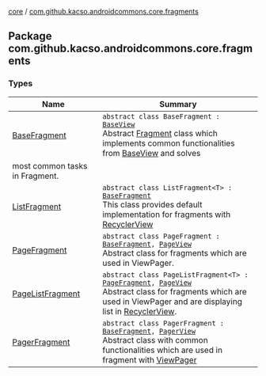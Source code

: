 [core](../index.md) / [com.github.kacso.androidcommons.core.fragments](.)

## Package com.github.kacso.androidcommons.core.fragments

### Types

| Name | Summary |
|---|---|
| [BaseFragment](-base-fragment/index.md) | `abstract class BaseFragment : `[`BaseView`](../com.github.kacso.androidcommons.core.views/-base-view/index.md)<br>Abstract [Fragment](#) class which implements common functionalities from [BaseView](../com.github.kacso.androidcommons.core.views/-base-view/index.md) and solves
most common tasks in Fragment. |
| [ListFragment](-list-fragment/index.md) | `abstract class ListFragment<T> : `[`BaseFragment`](-base-fragment/index.md)<br>This class provides default implementation for fragments with [RecyclerView](#) |
| [PageFragment](-page-fragment/index.md) | `abstract class PageFragment : `[`BaseFragment`](-base-fragment/index.md)`, `[`PageView`](../com.github.kacso.androidcommons.core.views/-page-view/index.md)<br>Abstract class for fragments which are used in ViewPager. |
| [PageListFragment](-page-list-fragment/index.md) | `abstract class PageListFragment<T> : `[`PageFragment`](-page-fragment/index.md)`, `[`PageView`](../com.github.kacso.androidcommons.core.views/-page-view/index.md)<br>Abstract class for fragments which are used in ViewPager and are displaying list in [RecyclerView](#). |
| [PagerFragment](-pager-fragment/index.md) | `abstract class PagerFragment : `[`BaseFragment`](-base-fragment/index.md)`, `[`PagerView`](../com.github.kacso.androidcommons.core.views/-pager-view/index.md)<br>Abstract class with common functionalities which are used in fragment with [ViewPager](#) |
